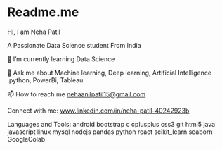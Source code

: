 # Readme.me
Hi, I am Neha Patil

A Passionate Data Science student From India

🌱 I’m currently learning Data Science

💬 Ask me about Machine learning, Deep learning, Artificial Intelligence ,python, PowerBi, Tableau

📫 How to reach me nehaanilpatil15@gmail.com

Connect with me:
www.linkedin.com/in/neha-patil-40242923b

Languages and Tools:
android  bootstrap c cplusplus css3 git html5 java javascript linux mysql nodejs pandas python react  scikit_learn seaborn GoogleColab
